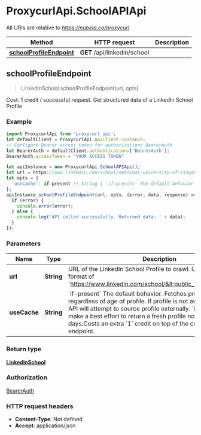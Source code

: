 # ProxycurlApi.SchoolAPIApi

All URIs are relative to *https://nubela.co/proxycurl*

Method | HTTP request | Description
------------- | ------------- | -------------
[**schoolProfileEndpoint**](SchoolAPIApi.md#schoolProfileEndpoint) | **GET** /api/linkedin/school | 



## schoolProfileEndpoint

> LinkedinSchool schoolProfileEndpoint(url, opts)



Cost: 1 credit / successful request. Get structured data of a LinkedIn School Profile

### Example

```javascript
import ProxycurlApi from 'proxycurl_api';
let defaultClient = ProxycurlApi.ApiClient.instance;
// Configure Bearer access token for authorization: BearerAuth
let BearerAuth = defaultClient.authentications['BearerAuth'];
BearerAuth.accessToken = "YOUR ACCESS TOKEN"

let apiInstance = new ProxycurlApi.SchoolAPIApi();
let url = https://www.linkedin.com/school/national-university-of-singapore; // String |      URL of the LinkedIn School Profile to crawl.      URL should be in the format of `https://www.linkedin.com/school/<public_identifier>`     
let opts = {
  'useCache': if-present // String | `if-present` The default behavior. Fetches profile from cache regardless of age of profile. If profile is not available in cache, API will attempt to source profile externally.  `if-recent` API will make a best effort to return a fresh profile no older than 29 days.Costs an extra `1` credit on top of the cost of the base endpoint.
};
apiInstance.schoolProfileEndpoint(url, opts, (error, data, response) => {
  if (error) {
    console.error(error);
  } else {
    console.log('API called successfully. Returned data: ' + data);
  }
});
```

### Parameters


Name | Type | Description  | Notes
------------- | ------------- | ------------- | -------------
 **url** | **String**|      URL of the LinkedIn School Profile to crawl.      URL should be in the format of &#x60;https://www.linkedin.com/school/&lt;public_identifier&gt;&#x60;      | 
 **useCache** | **String**| &#x60;if-present&#x60; The default behavior. Fetches profile from cache regardless of age of profile. If profile is not available in cache, API will attempt to source profile externally.  &#x60;if-recent&#x60; API will make a best effort to return a fresh profile no older than 29 days.Costs an extra &#x60;1&#x60; credit on top of the cost of the base endpoint. | [optional] 

### Return type

[**LinkedinSchool**](LinkedinSchool.md)

### Authorization

[BearerAuth](../README.md#BearerAuth)

### HTTP request headers

- **Content-Type**: Not defined
- **Accept**: application/json

